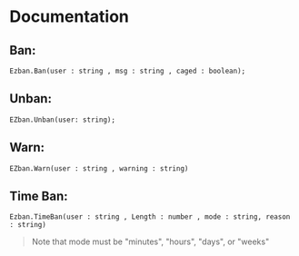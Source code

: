 # Documentation
## Ban:
`Ezban.Ban(user : string , msg : string , caged : boolean);`
## Unban:
`EZban.Unban(user: string);`
## Warn:
`EZban.Warn(user : string , warning : string)`
## Time Ban:
`Ezban.TimeBan(user : string , Length : number , mode : string, reason : string)`
> Note that mode must be "minutes", "hours", "days", or "weeks"


